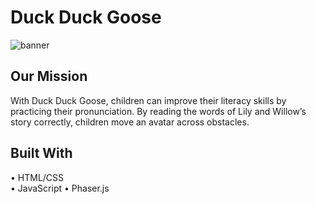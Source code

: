 # Duck Duck Goose

![banner](images/MenuPage.png)

## Our Mission
With Duck Duck Goose, children can improve their literacy skills by practicing their pronunciation. By reading the words of Lily and Willow’s story correctly, children move an avatar across obstacles.

## Built With
• HTML/CSS  
• JavaScript
• Phaser.js